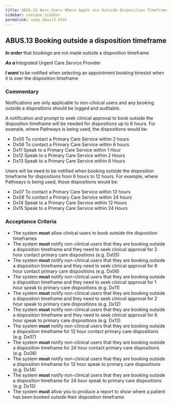 ```yaml
---
title: ABUS.13 Warn Users Where Appts are Outside Disposition Timeframe 
sidebar: usecase_sidebar
permalink: usep_abus13.html
---
```


## ABUS.13 Booking outside a disposition timeframe

**_In order_** that bookings are not made outside a disposition timeframe 

**_As a_** Integrated Urgent Care Service Provider

**_I want_** to be notified when selecting an appointment booking timeslot when it is over the disposition timeframe 

### Commentary

Notifications are only applicable to non-clinical users and any booking outside a dispositions should be logged and auditable. 

A notification and prompt to seek clinical approval to book outside the disposition timeframe will be needed for dispositions up to 6 hours. For example, where Pathways is being used, the dispositions would be:

* Dx05 To contact a Primary Care Service within 2 hours
* Dx06 To contact a Primary Care Service within 6 hours
* Dx11 Speak to a Primary Care Service within 1 Hour
* Dx12 Speak to a Primary Care Service within 2 Hours
* Dx13 Speak to a Primary Care Service within 6 Hours

Users will be need to be notified when booking outside the disposition timeframe for dispositions from 6 hours to 12 hours. For example, where Pathways is being used, those dispositions would be:

* Dx07 To contact a Primary Care Service within 12 hours
* Dx08 To contact a Primary Care Service within 24 hours
* Dx14 Speak to a Primary Care Service within 12 Hours
* Dx15 Speak to a Primary Care Service within 24 Hours

### Acceptance Criteria

*	The system **must** allow clinical users to book outside the disposition timeframes 
*	The system **must** notify non-clinical users that they are booking outside a disposition timeframe and they need to seek clinical approval for 2 hour contact primary care dispositions (e.g. Dx05)
*	The system **must** notify non-clinical users that they are booking outside a disposition timeframe and they need to seek clinical approval for 6 hour contact primary care dispositions (e.g. Dx06)
*	The system **must** notify non-clinical users that they are booking outside a disposition timeframe and they need to seek clinical approval for 1 hour speak to primary care dispositions (e.g. Dx11)
*	The system **must** notify non-clinical users that they are booking outside a disposition timeframe and they need to seek clinical approval for 2 hour speak to primary care dispositions (e.g. Dx12)
*	The system **must** notify non-clinical users that they are booking outside a disposition timeframe and they need to seek clinical approval for 6 hour speak to primary care dispositions (e.g. Dx13)
*	The system **must** notify non-clinical users that they are booking outside a disposition timeframe for 12 hour contact primary care dispositions (e.g. Dx07)
*	The system **must** notify non-clinical users that they are booking outside a disposition timeframe for 24 hour contact primary care dispositions (e.g. Dx08)
*	The system **must** notify non-clinical users that they are booking outside a disposition timeframe for 12 hour speak to primary care dispositions (e.g. Dx14)
*	The system **must** notify non-clinical users that they are booking outside a disposition timeframe for 24 hour speak to primary care dispositions (e.g. Dx15)
*	The system **must** allow you to produce a report to show where a patient has been booked outside their disposition timeframe
